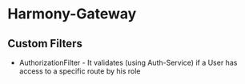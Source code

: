 # Harmony-Gateway

## Custom Filters
- AuthorizationFilter - It validates (using Auth-Service) if a User has access to a specific route by his role
